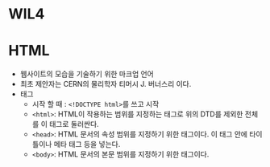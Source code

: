 # WIL4

# HTML

- 웹사이트의 모습을 기술하기 위한 마크업 언어
- 최초 제안자는 CERN의 물리학자 티머시 J. 버너스리 이다.
- 태그
    - 시작 할 때 : `<!DOCTYPE html>`를 쓰고 시작
    - `<html>`: HTML이 작용하는 범위를 지정하는 태그로 위의 DTD를 제외한 전체를 이 태그로 둘러싼다.
    - `<head>`: HTML 문서의 속성 범위를 지정하기 위한 태그이다. 이 태그 안에 타이틀이나 메타 태그 등을 넣는다.
    - `<body>`: HTML 문서의 본문 범위를 지정하기 위한 태그이다.